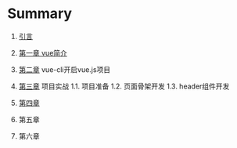 # Summary

1. [引言](README.md)
2. [第一章 vue简介](chapter1.md)
3. [第二章](di-er-zhang.md) vue-cli开启vue.js项目
4. [第三章](di-san-zhang.md) 项目实战
    1.1. 项目准备
    1.2. 页面骨架开发
    1.3. header组件开发

5. [第四章](di-si-zhang.md)

6. 第五章
7. 第六章



